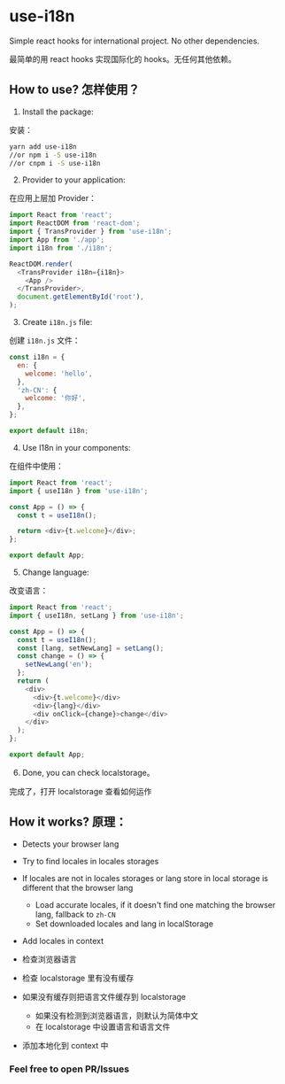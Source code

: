 # use-i18n

Simple react hooks for international project. No other dependencies.

最简单的用 react hooks 实现国际化的 hooks。无任何其他依赖。

## How to use? 怎样使用？

1. Install the package:

安装：

```bash
yarn add use-i18n
//or npm i -S use-i18n
//or cnpm i -S use-i18n
```

2. Provider to your application:

在应用上层加 Provider：

```js
import React from 'react';
import ReactDOM from 'react-dom';
import { TransProvider } from 'use-i18n';
import App from './app';
import i18n from './i18n';

ReactDOM.render(
  <TransProvider i18n={i18n}>
    <App />
  </TransProvider>,
  document.getElementById('root'),
);
```

3. Create `i18n.js` file:

创建 `i18n.js` 文件：

```js
const i18n = {
  en: {
    welcome: 'hello',
  },
  'zh-CN': {
    welcome: '你好',
  },
};

export default i18n;
```

4. Use I18n in your components:

在组件中使用：

```js
import React from 'react';
import { useI18n } from 'use-i18n';

const App = () => {
  const t = useI18n();

  return <div>{t.welcome}</div>;
};

export default App;
```

5. Change language:

改变语言：

```js
import React from 'react';
import { useI18n, setLang } from 'use-i18n';

const App = () => {
  const t = useI18n();
  const [lang, setNewLang] = setLang();
  const change = () => {
    setNewLang('en');
  };
  return (
    <div>
      <div>{t.welcome}</div>
      <div>{lang}</div>
      <div onClick={change}>change</div>
    </div>
  );
};

export default App;
```

6. Done, you can check localstorage。

完成了，打开 localstorage 查看如何运作

## How it works? 原理：

- Detects your browser lang
- Try to find locales in locales storages
- If locales are not in locales storages or lang store in local storage is different that the browser lang
  - Load accurate locales, if it doesn't find one matching the browser lang, fallback to `zh-CN`
  - Set downloaded locales and lang in localStorage
- Add locales in context

- 检查浏览器语言
- 检查 localstorage 里有没有缓存
- 如果没有缓存则把语言文件缓存到 localstorage
  - 如果没有检测到浏览器语言，则默认为简体中文
  - 在 localstorage 中设置语言和语言文件
- 添加本地化到 context 中

### Feel free to open PR/Issues
